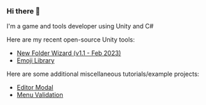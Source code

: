 ### Hi there 👋
I'm a game and tools developer using Unity and C#

Here are my recent open-source Unity tools:
- [New Folder Wizard (v1.1 - Feb 2023)](http://github.com/seekeroftheball/NewFolderWizard-Tool)
- [Emoji Library](https://gist.github.com/seekeroftheball/8a4655e7b98441aa05c472c82ad8bb1c.js)

Here are some additional miscellaneous tutorials/example projects:
- [Editor Modal](https://github.com/seekeroftheball/EditorModal)
- [Menu Validation](https://github.com/seekeroftheball/MenuItemValidationExample)

<!--
**seekeroftheball/seekeroftheball** is a ✨ _special_ ✨ repository because its `README.md` (this file) appears on your GitHub profile.

Here are some ideas to get you started:

- 🔭 I’m currently working on ...
- 🌱 I’m currently learning ...
- 👯 I’m looking to collaborate on ...
- 🤔 I’m looking for help with ...
- 💬 Ask me about ...
- 📫 How to reach me: ...
- 😄 Pronouns: ...
- ⚡ Fun fact: ...
-->
